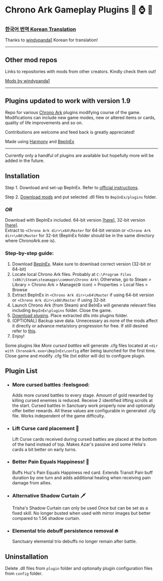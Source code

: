 # Chrono Ark Gameplay Plugins :baguette_bread: :watch: :hedgehog:

### [**한국어 번역 Korean Translation**](https://github.com/Neoshrimp/ChronoArk-gameplay-plugins/blob/master/KoreanREADME.md)
Thanks to [windypanda1](https://github.com/fwqefwqef) Korean for translation!

---
## Other mod repos
Links to repositories with mods from other creators. Kindly check them out!

[Mods by windypanda1](https://github.com/fwqefwqef/ChronoArkMods-windy)

---
## Plugins updated to work with version 1.9

Repo for various [Chrono Ark](https://store.steampowered.com/app/1188930/Chrono_Ark/) plugins modifying course of the game. 
Modifications can include new game modes, new or altered items or cards, quality of life improvements and so on.

Contributions are welcome and feed back is greatly appreciated!

Made using  [Harmony](https://github.com/pardeike/Harmony) and [BepInEx](https://github.com/BepInEx/BepInEx)

---
Currently only a handful of plugins are available but hopefully more will be added in the future.
## Installation

Step 1. Download and set-up BepInEx. Refer to [official instructions](https://docs.bepinex.dev/master/articles/user_guide/installation/unity_mono.html).

Step 2. [Download mods](https://github.com/Neoshrimp/ChronoArk-gameplay-plugins/releases) and put selected .dll files to `BepInEx/plugins` folder.

### *OR*

Download with BepInEx included. 64-bit version [[here]](https://github.com/Neoshrimp/ChronoArk-gameplay-plugins/releases/download/1.1.1/allplugins_BepInEx_x64_included-13-09-2021.zip), 32-bit version [[here]](https://github.com/Neoshrimp/ChronoArk-gameplay-plugins/releases/download/1.1.1/allplugins_BepInEx_x86_included-13-09-2021.zip). \
Extract to `<Chrono Ark dir>\x64\Master` for 64-bit version or `<Chrono Ark dir>\x86\Master` for 32-bit (BepInEx folder should be in the same directory where ChronoArk.exe is).

### Step-by-step guide:
1. Download [BepInEx](https://github.com/BepInEx/BepInEx/releases/tag/v5.4.15). Make sure to download correct version (32-bit or 64-bit)
2. Locate local Chrono Ark files. Probably at `C:\Program Files (x86)\Steam\steamapps\common\Chrono Ark\` Otherwise, go to Steam > Library > Chrono Ark > Manage(:gear: icon) > Properties > Local files > Browse
3. Extract BepInEx in `<Chrono Ark dir>\x64\Master` if using 64-bit version or `<Chrono Ark dir>\x86\Master` if using 32-bit
4. Launch Chrono Ark (from Steam) and BeInEx will generate relevant files including `BepInEx\plugins` folder. Close the game.
5. [Download plugins](https://github.com/Neoshrimp/ChronoArk-gameplay-plugins/releases/download/1.1.1/CAv1.62_allplugins-13-09-2021.zip). Place extracted dlls into plugins folder.
6. (OPTIONAL) Backup save data. Unnecessary as none of the mods affect it directly or advance meta/story progression for free. If still desired refer to [this](https://steamcommunity.com/app/1188930/discussions/1/4917340730760337347/).
7. Enjoy!

Some plugins like *More cursed battles* will generate .cfg files located at `<dir with ChronoArk.exe>\BepInEx\config` after being launched for the first time. Close game and modify .cfg file (txt editor will do) to configure plugin.

## Plugin List

* ### More cursed battles :feelsgood:
  Adds more cursed battles to every stage. Amount of gold rewarded by killing cursed enemies is reduced. Receive 2 identified lifting scrolls at the start. Cursed battles in Sanctuary work properly now and optionally offer better rewards. All these values are configurable in generated .cfg file. Works independent of the game difficulty.
* ### Lift Curse card placement :scroll:
  Lift Curse cards received during cursed battles are placed at the bottom of the hand instead of top. Makes Azar's passive and some Helia's cards a bit better on early turns.
* ### Better Pain Equals Happiness! :carrot:
  Buffs Huz's Pain Equals Happiness red card. Extends Transit Pain buff duration by one turn and adds additional healing when receiving pain damage from allies.
* ### Alternative Shadow Curtain :dagger:
  Trisha's Shadow Curtain can only be used Once but can be set as a fixed skill. No longer busted when used with mirror images but better compared to 1.56 shadow curtain.
* ### Elemental trio debuff persistence removal :fire:
  Sanctuary elemental trio debuffs no longer remain after battle.
  
  

## Uninstallation
Delete .dll files from `plugin` folder and optionally plugin configuration files from `config` folder. 
